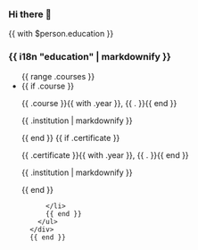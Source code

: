### Hi there 👋

 {{ with $person.education }}
      <div class="col-md-7">
        <h3>{{ i18n "education" | markdownify }}</h3>
        <ul class="ul-edu fa-ul">
          {{ range .courses }}
          <li>
            <!--https://github.com/catrincm/personal-website/blob/e06b3525f51a3dd2653578a29c9b5b253596ab1a/layouts/partials/widgets/about.html-->
            {{ if .course }}
            <i class="fa-li fas fa-graduation-cap"></i>
            <div class="description">
              <p class="course">{{ .course }}{{ with .year }}, {{ . }}{{ end }}</p>
              <p class="institution">{{ .institution | markdownify }}</p>
              <!--https://github.com/gcushen/hugo-academic/issues/1094#issuecomment-622200594-->
            </div>
            {{ end }}
            {{ if .certificate }}
            <i class="fa-li fas fa-certificate"></i>
            <div class="description">
              <p class="course">{{ .certificate }}{{ with .year }}, {{ . }}{{ end }}</p>
              <p class="institution">{{ .institution | markdownify }}</p>
              <!--https://github.com/gcushen/hugo-academic/pull/951#issue-255104712-->
            </div>
            {{ end }}

          </li>
          {{ end }}
        </ul>
      </div>
      {{ end }}
<!--
**seyed-mohammadreza-mousavi/seyed-mohammadreza-mousavi** is a ✨ _special_ ✨ repository because its `README.md` (this file) appears on your GitHub profile.

Here are some ideas to get you started:

- 🔭 I’m currently working on ...
- 🌱 I’m currently learning ...
- 👯 I’m looking to collaborate on ...
- 🤔 I’m looking for help with ...
- 💬 Ask me about ...
- 📫 How to reach me: ...
- 😄 Pronouns: ...
- ⚡ Fun fact: ...
-->
